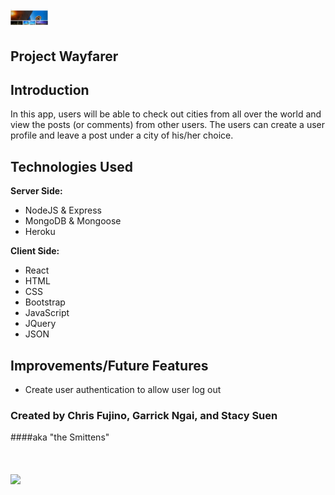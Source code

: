 # <img src="./public/images/wayfarer.png" width="60">
## Project Wayfarer

## Introduction

In this app, users will be able to check out cities from all over the world and view the posts (or comments) from other users.
The users can create a user profile and leave a post under a city of his/her choice.

## Technologies Used

**Server Side:**
- NodeJS & Express
- MongoDB & Mongoose
- Heroku

**Client Side:**
- React
- HTML
- CSS
- Bootstrap
- JavaScript
- JQuery
- JSON

## Improvements/Future Features
- Create user authentication to allow user log out



### Created by Chris Fujino, Garrick Ngai, and Stacy Suen
####aka "the Smittens"

# <img src="../public/images/smittens.jpeg" width="60">

